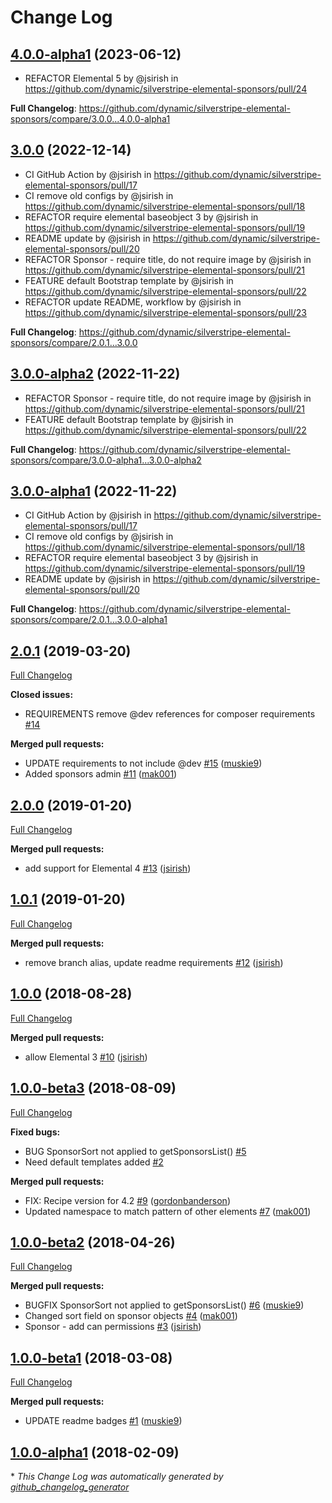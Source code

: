 # Change Log

## [4.0.0-alpha1](https://github.com/dynamic/silverstripe-elemental-promos/tree/4.0.0-alpha1) (2023-06-12)

* REFACTOR Elemental 5 by @jsirish in https://github.com/dynamic/silverstripe-elemental-sponsors/pull/24

**Full Changelog**: https://github.com/dynamic/silverstripe-elemental-sponsors/compare/3.0.0...4.0.0-alpha1

## [3.0.0](https://github.com/dynamic/silverstripe-elemental-promos/tree/3.0.0) (2022-12-14)

* CI GitHub Action by @jsirish in https://github.com/dynamic/silverstripe-elemental-sponsors/pull/17
* CI remove old configs by @jsirish in https://github.com/dynamic/silverstripe-elemental-sponsors/pull/18
* REFACTOR require elemental baseobject 3 by @jsirish in https://github.com/dynamic/silverstripe-elemental-sponsors/pull/19
* README update by @jsirish in https://github.com/dynamic/silverstripe-elemental-sponsors/pull/20
* REFACTOR Sponsor - require title, do not require image by @jsirish in https://github.com/dynamic/silverstripe-elemental-sponsors/pull/21
* FEATURE default Bootstrap template by @jsirish in https://github.com/dynamic/silverstripe-elemental-sponsors/pull/22
* REFACTOR update README, workflow by @jsirish in https://github.com/dynamic/silverstripe-elemental-sponsors/pull/23


**Full Changelog**: https://github.com/dynamic/silverstripe-elemental-sponsors/compare/2.0.1...3.0.0

## [3.0.0-alpha2](https://github.com/dynamic/silverstripe-elemental-promos/tree/3.0.0-alpha2) (2022-11-22)
* REFACTOR Sponsor - require title, do not require image by @jsirish in https://github.com/dynamic/silverstripe-elemental-sponsors/pull/21
* FEATURE default Bootstrap template by @jsirish in https://github.com/dynamic/silverstripe-elemental-sponsors/pull/22

**Full Changelog**: https://github.com/dynamic/silverstripe-elemental-sponsors/compare/3.0.0-alpha1...3.0.0-alpha2

## [3.0.0-alpha1](https://github.com/dynamic/silverstripe-elemental-promos/tree/3.0.0-alpha1) (2022-11-22)
* CI GitHub Action by @jsirish in https://github.com/dynamic/silverstripe-elemental-sponsors/pull/17
* CI remove old configs by @jsirish in https://github.com/dynamic/silverstripe-elemental-sponsors/pull/18
* REFACTOR require elemental baseobject 3 by @jsirish in https://github.com/dynamic/silverstripe-elemental-sponsors/pull/19
* README update by @jsirish in https://github.com/dynamic/silverstripe-elemental-sponsors/pull/20

**Full Changelog**: https://github.com/dynamic/silverstripe-elemental-sponsors/compare/2.0.1...3.0.0-alpha1

## [2.0.1](https://github.com/dynamic/silverstripe-elemental-sponsors/tree/2.0.1) (2019-03-20)
[Full Changelog](https://github.com/dynamic/silverstripe-elemental-sponsors/compare/2.0.0...2.0.1)

**Closed issues:**

- REQUIREMENTS remove @dev references for composer requirements [\#14](https://github.com/dynamic/silverstripe-elemental-sponsors/issues/14)

**Merged pull requests:**

- UPDATE requirements to not include @dev [\#15](https://github.com/dynamic/silverstripe-elemental-sponsors/pull/15) ([muskie9](https://github.com/muskie9))
- Added sponsors admin [\#11](https://github.com/dynamic/silverstripe-elemental-sponsors/pull/11) ([mak001](https://github.com/mak001))

## [2.0.0](https://github.com/dynamic/silverstripe-elemental-sponsors/tree/2.0.0) (2019-01-20)
[Full Changelog](https://github.com/dynamic/silverstripe-elemental-sponsors/compare/1.0.1...2.0.0)

**Merged pull requests:**

- add support for Elemental 4 [\#13](https://github.com/dynamic/silverstripe-elemental-sponsors/pull/13) ([jsirish](https://github.com/jsirish))

## [1.0.1](https://github.com/dynamic/silverstripe-elemental-sponsors/tree/1.0.1) (2019-01-20)
[Full Changelog](https://github.com/dynamic/silverstripe-elemental-sponsors/compare/1.0.0...1.0.1)

**Merged pull requests:**

- remove branch alias, update readme requirements [\#12](https://github.com/dynamic/silverstripe-elemental-sponsors/pull/12) ([jsirish](https://github.com/jsirish))

## [1.0.0](https://github.com/dynamic/silverstripe-elemental-sponsors/tree/1.0.0) (2018-08-28)
[Full Changelog](https://github.com/dynamic/silverstripe-elemental-sponsors/compare/1.0.0-beta3...1.0.0)

**Merged pull requests:**

- allow Elemental 3 [\#10](https://github.com/dynamic/silverstripe-elemental-sponsors/pull/10) ([jsirish](https://github.com/jsirish))

## [1.0.0-beta3](https://github.com/dynamic/silverstripe-elemental-sponsors/tree/1.0.0-beta3) (2018-08-09)
[Full Changelog](https://github.com/dynamic/silverstripe-elemental-sponsors/compare/1.0.0-beta2...1.0.0-beta3)

**Fixed bugs:**

- BUG SponsorSort not applied to getSponsorsList\(\) [\#5](https://github.com/dynamic/silverstripe-elemental-sponsors/issues/5)
- Need default templates added [\#2](https://github.com/dynamic/silverstripe-elemental-sponsors/issues/2)

**Merged pull requests:**

- FIX: Recipe version for 4.2 [\#9](https://github.com/dynamic/silverstripe-elemental-sponsors/pull/9) ([gordonbanderson](https://github.com/gordonbanderson))
- Updated namespace to match pattern of other elements [\#7](https://github.com/dynamic/silverstripe-elemental-sponsors/pull/7) ([mak001](https://github.com/mak001))

## [1.0.0-beta2](https://github.com/dynamic/silverstripe-elemental-sponsors/tree/1.0.0-beta2) (2018-04-26)
[Full Changelog](https://github.com/dynamic/silverstripe-elemental-sponsors/compare/1.0.0-beta1...1.0.0-beta2)

**Merged pull requests:**

- BUGFIX SponsorSort not applied to getSponsorsList\(\) [\#6](https://github.com/dynamic/silverstripe-elemental-sponsors/pull/6) ([muskie9](https://github.com/muskie9))
- Changed sort field on sponsor objects [\#4](https://github.com/dynamic/silverstripe-elemental-sponsors/pull/4) ([mak001](https://github.com/mak001))
- Sponsor - add can permissions [\#3](https://github.com/dynamic/silverstripe-elemental-sponsors/pull/3) ([jsirish](https://github.com/jsirish))

## [1.0.0-beta1](https://github.com/dynamic/silverstripe-elemental-sponsors/tree/1.0.0-beta1) (2018-03-08)
[Full Changelog](https://github.com/dynamic/silverstripe-elemental-sponsors/compare/1.0.0-alpha1...1.0.0-beta1)

**Merged pull requests:**

- UPDATE readme badges [\#1](https://github.com/dynamic/silverstripe-elemental-sponsors/pull/1) ([muskie9](https://github.com/muskie9))

## [1.0.0-alpha1](https://github.com/dynamic/silverstripe-elemental-sponsors/tree/1.0.0-alpha1) (2018-02-09)


\* *This Change Log was automatically generated by [github_changelog_generator](https://github.com/skywinder/Github-Changelog-Generator)*
